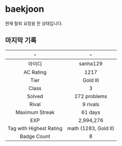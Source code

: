 # baekjoon
현재 탈퇴 요청을 한 상태입니다. <br/>
## 마지막 기록
|-|-|
|:---:|:---:|
|아이디|sanha129|
|AC Rating|1217|
|Tier|Gold III|
|Class|3|
|Solved|272 problems|
|Rival|9 rivals|
|Maximum Streak|61 days|
|EXP|2,994,276|
|Tag with Highest Rating|math (1283, Gold II)|
|Badge Count|8|
